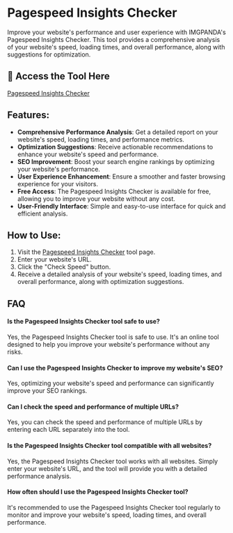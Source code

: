 # Pagespeed Insights Checker

Improve your website's performance and user experience with IMGPANDA's Pagespeed Insights Checker. This tool provides a comprehensive analysis of your website's speed, loading times, and overall performance, along with suggestions for optimization.

## 🔗 Access the Tool Here
[Pagespeed Insights Checker](https://imgpanda.com/pagespeed-insights-checker/)

## Features:

- **Comprehensive Performance Analysis**: Get a detailed report on your website's speed, loading times, and performance metrics.
- **Optimization Suggestions**: Receive actionable recommendations to enhance your website's speed and performance.
- **SEO Improvement**: Boost your search engine rankings by optimizing your website's performance.
- **User Experience Enhancement**: Ensure a smoother and faster browsing experience for your visitors.
- **Free Access**: The Pagespeed Insights Checker is available for free, allowing you to improve your website without any cost.
- **User-Friendly Interface**: Simple and easy-to-use interface for quick and efficient analysis.

## How to Use:

1. Visit the [Pagespeed Insights Checker](https://imgpanda.com/pagespeed-insights-checker/) tool page.
2. Enter your website's URL.
3. Click the "Check Speed" button.
4. Receive a detailed analysis of your website's speed, loading times, and overall performance, along with optimization suggestions.

## FAQ

#### Is the Pagespeed Insights Checker tool safe to use?

Yes, the Pagespeed Insights Checker tool is safe to use. It's an online tool designed to help you improve your website's performance without any risks.

#### Can I use the Pagespeed Insights Checker to improve my website's SEO?

Yes, optimizing your website's speed and performance can significantly improve your SEO rankings.

#### Can I check the speed and performance of multiple URLs?

Yes, you can check the speed and performance of multiple URLs by entering each URL separately into the tool.

#### Is the Pagespeed Insights Checker tool compatible with all websites?

Yes, the Pagespeed Insights Checker tool works with all websites. Simply enter your website's URL, and the tool will provide you with a detailed performance analysis.

#### How often should I use the Pagespeed Insights Checker tool?

It's recommended to use the Pagespeed Insights Checker tool regularly to monitor and improve your website's speed, loading times, and overall performance.
